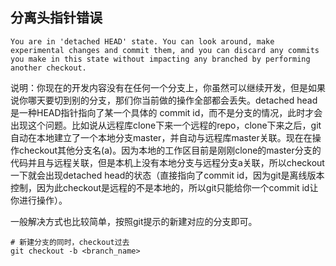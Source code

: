 
## 分离头指针错误

```shell
You are in 'detached HEAD' state. You can look around, make experimental changes and commit them, and you can discard any commits you make in this state without impacting any branched by performing another checkout.
```
说明：你现在的开发内容没有在任何一个分支上，你虽然可以继续开发，但是如果说你哪天要切到别的分支，那们你当前做的操作全部都会丢失。detached head是一种HEAD指针指向了某一个具体的 commit id，而不是分支的情况，此时才会出现这个问题。比如说从远程库clone下来一个远程的repo，clone下来之后，git自动在本地建立了一个本地分支master，并自动与远程库master关联。现在在操作checkout其他分支名(a)。因为本地的工作区目前是刚刚clone的master分支的代码并且与远程关联，但是本机上没有本地分支与远程分支a关联，所以checkout一下就会出现detached head的状态（直接指向了commit id，因为git是离线版本控制，因为此checkout是远程的不是本地的，所以git只能给你一个commit id让你进行操作）。

一般解决方式也比较简单，按照git提示的新建对应的分支即可。

```shell
# 新建分支的同时，checkout过去
git checkout -b <branch_name>
```

